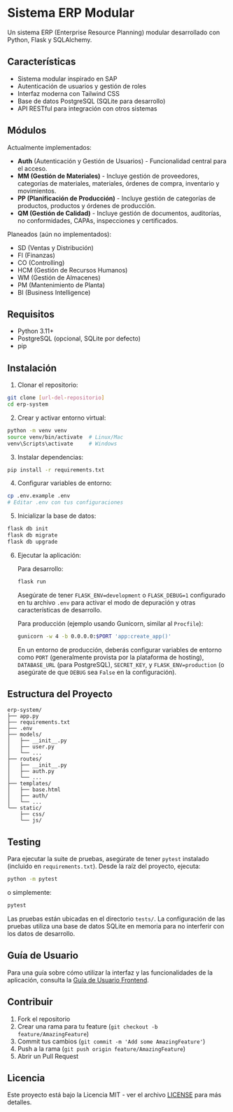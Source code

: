 # Sistema ERP Modular

Un sistema ERP (Enterprise Resource Planning) modular desarrollado con Python, Flask y SQLAlchemy.

## Características

- Sistema modular inspirado en SAP
- Autenticación de usuarios y gestión de roles
- Interfaz moderna con Tailwind CSS
- Base de datos PostgreSQL (SQLite para desarrollo)
- API RESTful para integración con otros sistemas

## Módulos

Actualmente implementados:
- **Auth** (Autenticación y Gestión de Usuarios) - Funcionalidad central para el acceso.
- **MM (Gestión de Materiales)** - Incluye gestión de proveedores, categorías de materiales, materiales, órdenes de compra, inventario y movimientos.
- **PP (Planificación de Producción)** - Incluye gestión de categorías de productos, productos y órdenes de producción.
- **QM (Gestión de Calidad)** - Incluye gestión de documentos, auditorías, no conformidades, CAPAs, inspecciones y certificados.

Planeados (aún no implementados):
- SD (Ventas y Distribución)
- FI (Finanzas)
- CO (Controlling)
- HCM (Gestión de Recursos Humanos)
- WM (Gestión de Almacenes)
- PM (Mantenimiento de Planta)
- BI (Business Intelligence)

## Requisitos

- Python 3.11+
- PostgreSQL (opcional, SQLite por defecto)
- pip

## Instalación

1. Clonar el repositorio:
```bash
git clone [url-del-repositorio]
cd erp-system
```

2. Crear y activar entorno virtual:
```bash
python -m venv venv
source venv/bin/activate  # Linux/Mac
venv\Scripts\activate     # Windows
```

3. Instalar dependencias:
```bash
pip install -r requirements.txt
```

4. Configurar variables de entorno:
```bash
cp .env.example .env
# Editar .env con tus configuraciones
```

5. Inicializar la base de datos:
```bash
flask db init
flask db migrate
flask db upgrade
```

6. Ejecutar la aplicación:

   Para desarrollo:
   ```bash
   flask run
   ```
   Asegúrate de tener `FLASK_ENV=development` o `FLASK_DEBUG=1` configurado en tu archivo `.env` para activar el modo de depuración y otras características de desarrollo.

   Para producción (ejemplo usando Gunicorn, similar al `Procfile`):
   ```bash
   gunicorn -w 4 -b 0.0.0.0:$PORT 'app:create_app()'
   ```
   En un entorno de producción, deberás configurar variables de entorno como `PORT` (generalmente provista por la plataforma de hosting), `DATABASE_URL` (para PostgreSQL), `SECRET_KEY`, y `FLASK_ENV=production` (o asegúrate de que `DEBUG` sea `False` en la configuración).

## Estructura del Proyecto

```
erp-system/
├── app.py
├── requirements.txt
├── .env
├── models/
│   ├── __init__.py
│   ├── user.py
│   └── ...
├── routes/
│   ├── __init__.py
│   ├── auth.py
│   └── ...
├── templates/
│   ├── base.html
│   ├── auth/
│   └── ...
└── static/
    ├── css/
    └── js/
```

## Testing

Para ejecutar la suite de pruebas, asegúrate de tener `pytest` instalado (incluido en `requirements.txt`). Desde la raíz del proyecto, ejecuta:

```bash
python -m pytest
```

o simplemente:

```bash
pytest
```

Las pruebas están ubicadas en el directorio `tests/`. La configuración de las pruebas utiliza una base de datos SQLite en memoria para no interferir con los datos de desarrollo.

## Guía de Usuario

Para una guía sobre cómo utilizar la interfaz y las funcionalidades de la aplicación, consulta la [Guía de Usuario Frontend](USER_GUIDE.md).

## Contribuir

1. Fork el repositorio
2. Crear una rama para tu feature (`git checkout -b feature/AmazingFeature`)
3. Commit tus cambios (`git commit -m 'Add some AmazingFeature'`)
4. Push a la rama (`git push origin feature/AmazingFeature`)
5. Abrir un Pull Request

## Licencia

Este proyecto está bajo la Licencia MIT - ver el archivo [LICENSE](LICENSE) para más detalles. 
